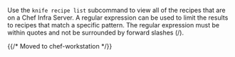 Use the `knife recipe list` subcommand to view all of the recipes that
are on a Chef Infra Server. A regular expression can be used to limit
the results to recipes that match a specific pattern. The regular
expression must be within quotes and not be surrounded by forward
slashes (/).

{{/* Moved to chef-workstation */}}
